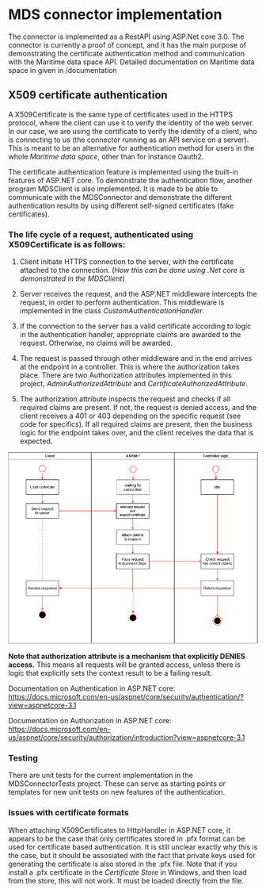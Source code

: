 # MDS connector implementation
The connector is implemented as a RestAPI using ASP.Net core 3.0. The connector is currently a proof of concept, and it has the main purpose of demonstrating the certificate authentication method and communication with the Maritime data space API. Detailed documentation on Maritime data space in given in /documentation

## **X509 certificate authentication**
A X509Certificate is the same type of certificates used in the HTTPS protocol, where the client can use it to verify the identity of the web server. In our case, we are using the certificate to verify the identity of a client, who is connecting to us (the connector running as an API service on a server). This is meant to be an alternative for authentication method for users in the whole *Maritime data space*, other than for instance Oauth2.

The certificate authentication feature is implemented using the built-in features of ASP.NET core.
To demonstrate the authentication flow, another program MDSClient is also implemented. It is made to be able to communicate with the MDSConnector and demonstrate the different authentication results by using different self-signed certificates (fake certificates).

### **The life cycle of a request, authenticated using X509Certificate is as follows:**
1.	Client initiate HTTPS connection to the server, with the certificate attached to the connection. (*How this can be done using .Net core is demonstrated in the MDSClient*)

2.	Server receives the request, and the ASP.NET middleware intercepts the request, in order to perform authentication. This middleware is implemented in the class *CustomAuthenticationHandler*.

3.	If the connection to the server has a valid certificate according to logic in the authentication handler, appropriate claims are awarded to the request. Otherwise, no claims will be awarded.

4.	The request is passed through other middleware and in the end arrives at the endpoint in a controller. This is where the authorization takes place. There are two Authorization attributes implemented in this project, *AdminAuthorizedAttribute* and *CertificateAuthorizedAttribute*.

5.	The authorization attribute inspects the request and checks if all required claims are present. If not, the request is denied access, and the client receives a 401 or 403 depending on the specific request (see code for specifics). If all required claims are present, then the business logic for the endpoint takes over, and the client receives the data that is expected. 

<img src="documentation/Certificate%20authentication%20flowchart.png">

**Note that authorization attribute is a mechanism that explicitly DENIES access.** This means all requests will be granted access, unless there is logic that explicitly sets the context result to be a failing result.

Documentation on Authentication in ASP.NET core: https://docs.microsoft.com/en-us/aspnet/core/security/authentication/?view=aspnetcore-3.1

Documentation on Authorization in ASP.NET core: https://docs.microsoft.com/en-us/aspnet/core/security/authorization/introduction?view=aspnetcore-3.1

### **Testing**

There are unit tests for the current implementation in the MDSConnectorTests project. These can serve as starting points or templates for new unit tests on new features of the authentication. 

### **Issues with certificate formats**
When attaching X509Certificates to HttpHandler in ASP.NET core, it appears to be the case that only certificates stored in .pfx format can be used for certificate based authentication. It is still unclear exactly why this is the case, but it should be assosiated with the fact that private keys used for generating the certificate is also stored in the .pfx file. Note that if you install a .pfx certificate in the *Certificate Store* in Windows, and then load from the store, this will not work. It must be loaded directly from the file.